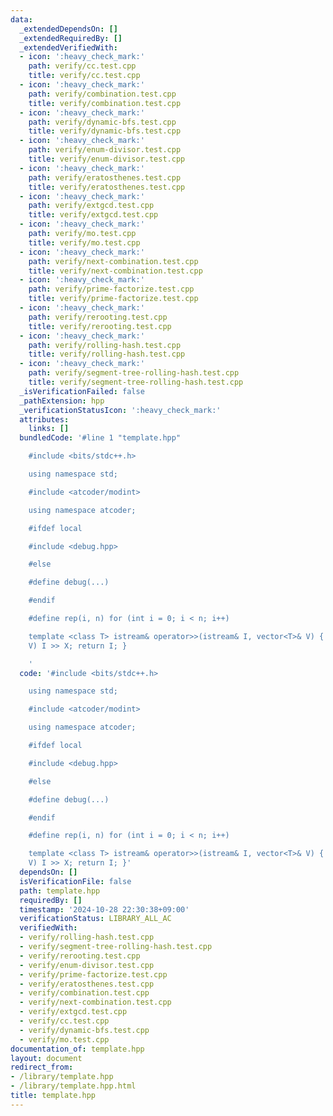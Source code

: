 ```yaml
---
data:
  _extendedDependsOn: []
  _extendedRequiredBy: []
  _extendedVerifiedWith:
  - icon: ':heavy_check_mark:'
    path: verify/cc.test.cpp
    title: verify/cc.test.cpp
  - icon: ':heavy_check_mark:'
    path: verify/combination.test.cpp
    title: verify/combination.test.cpp
  - icon: ':heavy_check_mark:'
    path: verify/dynamic-bfs.test.cpp
    title: verify/dynamic-bfs.test.cpp
  - icon: ':heavy_check_mark:'
    path: verify/enum-divisor.test.cpp
    title: verify/enum-divisor.test.cpp
  - icon: ':heavy_check_mark:'
    path: verify/eratosthenes.test.cpp
    title: verify/eratosthenes.test.cpp
  - icon: ':heavy_check_mark:'
    path: verify/extgcd.test.cpp
    title: verify/extgcd.test.cpp
  - icon: ':heavy_check_mark:'
    path: verify/mo.test.cpp
    title: verify/mo.test.cpp
  - icon: ':heavy_check_mark:'
    path: verify/next-combination.test.cpp
    title: verify/next-combination.test.cpp
  - icon: ':heavy_check_mark:'
    path: verify/prime-factorize.test.cpp
    title: verify/prime-factorize.test.cpp
  - icon: ':heavy_check_mark:'
    path: verify/rerooting.test.cpp
    title: verify/rerooting.test.cpp
  - icon: ':heavy_check_mark:'
    path: verify/rolling-hash.test.cpp
    title: verify/rolling-hash.test.cpp
  - icon: ':heavy_check_mark:'
    path: verify/segment-tree-rolling-hash.test.cpp
    title: verify/segment-tree-rolling-hash.test.cpp
  _isVerificationFailed: false
  _pathExtension: hpp
  _verificationStatusIcon: ':heavy_check_mark:'
  attributes:
    links: []
  bundledCode: '#line 1 "template.hpp"

    #include <bits/stdc++.h>

    using namespace std;

    #include <atcoder/modint>

    using namespace atcoder;

    #ifdef local

    #include <debug.hpp>

    #else

    #define debug(...)

    #endif

    #define rep(i, n) for (int i = 0; i < n; i++)

    template <class T> istream& operator>>(istream& I, vector<T>& V) { for (T& X :
    V) I >> X; return I; }

    '
  code: '#include <bits/stdc++.h>

    using namespace std;

    #include <atcoder/modint>

    using namespace atcoder;

    #ifdef local

    #include <debug.hpp>

    #else

    #define debug(...)

    #endif

    #define rep(i, n) for (int i = 0; i < n; i++)

    template <class T> istream& operator>>(istream& I, vector<T>& V) { for (T& X :
    V) I >> X; return I; }'
  dependsOn: []
  isVerificationFile: false
  path: template.hpp
  requiredBy: []
  timestamp: '2024-10-28 22:30:38+09:00'
  verificationStatus: LIBRARY_ALL_AC
  verifiedWith:
  - verify/rolling-hash.test.cpp
  - verify/segment-tree-rolling-hash.test.cpp
  - verify/rerooting.test.cpp
  - verify/enum-divisor.test.cpp
  - verify/prime-factorize.test.cpp
  - verify/eratosthenes.test.cpp
  - verify/combination.test.cpp
  - verify/next-combination.test.cpp
  - verify/extgcd.test.cpp
  - verify/cc.test.cpp
  - verify/dynamic-bfs.test.cpp
  - verify/mo.test.cpp
documentation_of: template.hpp
layout: document
redirect_from:
- /library/template.hpp
- /library/template.hpp.html
title: template.hpp
---
```

